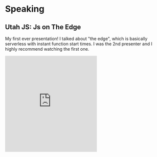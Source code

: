 # Speaking

## Utah JS: Js on The Edge

My first ever presentation! I talked about "the edge", which is basically serverless with instant function start times. I was the 2nd presenter and I highly recommend watching the first one. 

<iframe class="w-full" height="315" src="https://www.youtube-nocookie.com/embed/Or6fHKfdpaY?start=6113" title="YouTube video player" frameborder="0" allow="accelerometer; autoplay; clipboard-write; encrypted-media; gyroscope; picture-in-picture; web-share" allowfullscreen></iframe>
